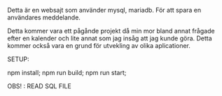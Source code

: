 Detta är en websajt som använder mysql, mariadb. För att spara en användares
meddelande.

Detta kommer vara ett pågånde projekt då min mor bland annat frågade efter en
kalender och lite annat som jag insåg att jag kunde göra. Detta kommer också
vara en grund för utvekling av olika aplicationer.

SETUP:

npm install; npm run build; npm run start;


OBS! : READ SQL FILE
